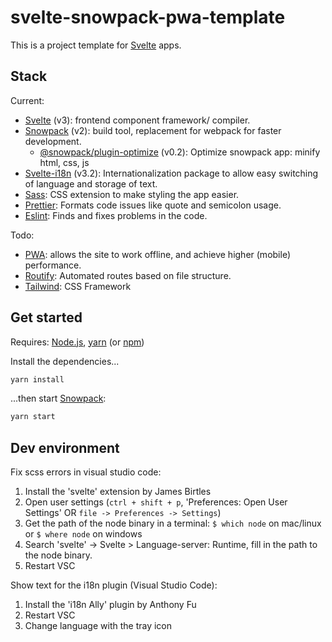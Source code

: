 # svelte-snowpack-pwa-template

This is a project template for [Svelte](https://svelte.dev) apps.

## Stack

Current:

- [Svelte](https://svelte.dev) (v3): frontend component framework/ compiler.
- [Snowpack](https://snowpack.dev) (v2): build tool, replacement for webpack for faster development.
  - [@snowpack/plugin-optimize](https://github.com/snowpackjs/snowpack/tree/master/plugins/plugin-optimize) (v0.2): Optimize snowpack app: minify html, css, js
- [Svelte-i18n](https://github.com/kaisermann/svelte-i18n) (v3.2): Internationalization package to allow easy switching of language and storage of text.
- [Sass](https://www.sass-lang.com/): CSS extension to make styling the app easier.
- [Prettier](https://prettier.io/): Formats code issues like quote and semicolon usage.
- [Eslint](https://eslint.org/): Finds and fixes problems in the code.

Todo:

- [PWA](https://en.wikipedia.org/wiki/Progressive_web_applications): allows the site to work offline, and achieve higher (mobile) performance.
- [Routify](https://routify.dev/): Automated routes based on file structure.
- [Tailwind](https://tailwindcss.com/): CSS Framework

## Get started

Requires: [Node.js](https://nodejs.org), [yarn](https://classic.yarnpkg.com/en/docs/install/) (or [npm](https://www.npmjs.com/get-npm))

Install the dependencies...

```bash
yarn install
```

...then start [Snowpack](https://snowpack.dev):

```bash
yarn start
```

## Dev environment

Fix scss errors in visual studio code:

1. Install the 'svelte' extension by James Birtles
2. Open user settings (`ctrl + shift + p`, 'Preferences: Open User Settings' OR `file -> Preferences -> Settings`)
3. Get the path of the node binary in a terminal: `$ which node` on mac/linux or `$ where node` on windows
4. Search 'svelte' -> Svelte > Language-server: Runtime, fill in the path to the node binary.
5. Restart VSC

Show text for the i18n plugin (Visual Studio Code):

1. Install the 'i18n Ally' plugin by Anthony Fu
2. Restart VSC
3. Change language with the tray icon
